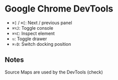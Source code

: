 # Google Chrome DevTools

- `⌘]` / `⌘[`: Next / previous panel
- `⌘⌥J`: Toggle console
- `⌘⌥C`: Inspect element
- `⎋`: Toggle drawer
- `⌘⇧D`: Switch docking position

## Notes

Source Maps are used by the DevTools (check)